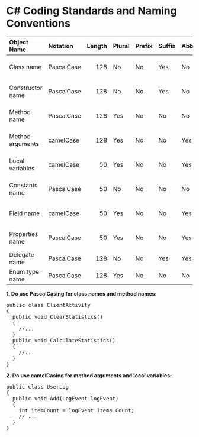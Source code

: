 # C# Coding Standards and Naming Conventions
<table>
<thead>
<tr>
<th align="left">Object Name</th>
<th align="left">Notation</th>
<th align="right">Length</th>
<th align="left">Plural</th>
<th align="left">Prefix</th>
<th align="left">Suffix</th>
<th align="left">Abbreviation</th>
<th align="left">Char Mask</th>
<th align="left">Underscores</th>
</tr>
</thead>
<tbody>
<tr>
<td align="left">Class name</td>
<td align="left">PascalCase</td>
<td align="right">128</td>
<td align="left">No</td>
<td align="left">No</td>
<td align="left">Yes</td>
<td align="left">No</td>
<td align="left">[A-z][0-9]</td>
<td align="left">No</td>
</tr>
<tr>
<td align="left">Constructor name</td>
<td align="left">PascalCase</td>
<td align="right">128</td>
<td align="left">No</td>
<td align="left">No</td>
<td align="left">Yes</td>
<td align="left">No</td>
<td align="left">[A-z][0-9]</td>
<td align="left">No</td>
</tr>
<tr>
<td align="left">Method name</td>
<td align="left">PascalCase</td>
<td align="right">128</td>
<td align="left">Yes</td>
<td align="left">No</td>
<td align="left">No</td>
<td align="left">No</td>
<td align="left">[A-z][0-9]</td>
<td align="left">No</td>
</tr>
<tr>
<td align="left">Method arguments</td>
<td align="left">camelCase</td>
<td align="right">128</td>
<td align="left">Yes</td>
<td align="left">No</td>
<td align="left">No</td>
<td align="left">Yes</td>
<td align="left">[A-z][0-9]</td>
<td align="left">No</td>
</tr>
<tr>
<td align="left">Local variables</td>
<td align="left">camelCase</td>
<td align="right">50</td>
<td align="left">Yes</td>
<td align="left">No</td>
<td align="left">No</td>
<td align="left">Yes</td>
<td align="left">[A-z][0-9]</td>
<td align="left">No</td>
</tr>
<tr>
<td align="left">Constants name</td>
<td align="left">PascalCase</td>
<td align="right">50</td>
<td align="left">No</td>
<td align="left">No</td>
<td align="left">No</td>
<td align="left">No</td>
<td align="left">[A-z][0-9]</td>
<td align="left">No</td>
</tr>
<tr>
<td align="left">Field name</td>
<td align="left">camelCase</td>
<td align="right">50</td>
<td align="left">Yes</td>
<td align="left">No</td>
<td align="left">No</td>
<td align="left">Yes</td>
<td align="left">[A-z][0-9]</td>
<td align="left">Yes</td>
</tr>
<tr>
<td align="left">Properties name</td>
<td align="left">PascalCase</td>
<td align="right">50</td>
<td align="left">Yes</td>
<td align="left">No</td>
<td align="left">No</td>
<td align="left">Yes</td>
<td align="left">[A-z][0-9]</td>
<td align="left">No</td>
</tr>
<tr>
<td align="left">Delegate name</td>
<td align="left">PascalCase</td>
<td align="right">128</td>
<td align="left">No</td>
<td align="left">No</td>
<td align="left">Yes</td>
<td align="left">Yes</td>
<td align="left">[A-z]</td>
<td align="left">No</td>
</tr>
<tr>
<td align="left">Enum type name</td>
<td align="left">PascalCase</td>
<td align="right">128</td>
<td align="left">Yes</td>
<td align="left">No</td>
<td align="left">No</td>
<td align="left">No</td>
<td align="left">[A-z]</td>
<td align="left">No</td>
</tr>
</tbody>
</table>

 **1. Do use PascalCasing for class names and method names:**</br>
 <pre><span class="pl-k">public</span> <span class="pl-k">class</span> <span class="pl-en">ClientActivity</span>
{
  <span class="pl-k">public</span> <span class="pl-k">void</span> <span class="pl-en">ClearStatistics</span>()
  {
    <span class="pl-c"><span class="pl-c">//</span>...</span>
  }
  <span class="pl-k">public</span> <span class="pl-k">void</span> <span class="pl-en">CalculateStatistics</span>()
  {
    <span class="pl-c"><span class="pl-c">//</span>...</span>
  }
}</pre>

**2. Do use camelCasing for method arguments and local variables:**
<pre><span class="pl-k">public</span> <span class="pl-k">class</span> <span class="pl-en">UserLog</span>
{
  <span class="pl-k">public</span> <span class="pl-k">void</span> <span class="pl-en">Add</span>(<span class="pl-en">LogEvent</span> <span class="pl-smi">logEvent</span>)
  {
    <span class="pl-k">int</span> <span class="pl-smi">itemCount</span> <span class="pl-k">=</span> <span class="pl-smi">logEvent</span>.<span class="pl-smi">Items</span>.<span class="pl-smi">Count</span>;
    <span class="pl-c"><span class="pl-c">//</span> ...</span>
  }
}</pre>
